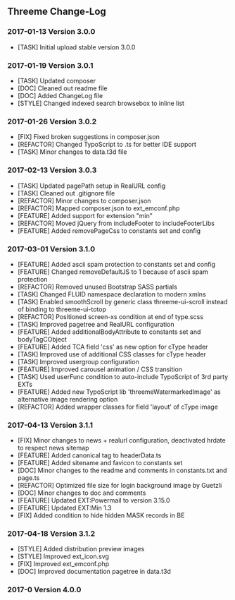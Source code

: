 ## Threeme Change-Log


### 2017-01-13  Version 3.0.0

* [TASK] Initial upload stable version 3.0.0

### 2017-01-19  Version 3.0.1

* [TASK] Updated composer
* [DOC] Cleaned out readme file
* [DOC] Added ChangeLog file
* [STYLE] Changed indexed search browsebox to inline list

### 2017-01-26  Version 3.0.2
* [FIX] Fixed broken suggestions in composer.json 
* [REFACTOR] Changed TypoScript to .ts for better IDE support
* [TASK] Minor changes to data.t3d file

### 2017-02-13  Version 3.0.3
* [TASK] Updated pagePath setup in RealURL config
* [TASK] Cleaned out .gitignore file
* [REFACTOR] Minor changes to composer.json
* [REFACTOR] Mapped composer.json to ext_emconf.php
* [FEATURE] Added support for extension "min"
* [REFACTOR] Moved jQuery from includeFooter to includeFooterLibs
* [FEATURE] Added removePageCss to constants set and config

### 2017-03-01  Version 3.1.0
* [FEATURE] Added ascii spam protection to constants set and config
* [FEATURE] Changed removeDefaultJS to 1 because of ascii spam protection 
* [REFACTOR] Removed unused Bootstrap SASS partials
* [TASK] Changed FLUID namespace declaration to modern xmlns
* [TASK] Enabled smoothScroll by generic class threeme-ui-scroll instead of binding to threeme-ui-totop
* [REFACTOR] Positioned screen-xs condition at end of type.scss
* [TASK] Improved pagetree and RealURL configuration
* [FEATURE] Added additionalBodyAttribute to constants set and bodyTagCObject
* [FEATURE] Added TCA field 'css' as new option for cType header
* [TASK] Improved use of additional CSS classes for cType header 
* [TASK] Improved usergroup configuration
* [FEATURE] Improved carousel animation / CSS transition
* [TASK] Used userFunc condition to auto-include TypoScript of 3rd party EXTs 
* [FEATURE] Added new TypoScript lib 'threemeWatermarkedImage' as alternative image rendering option
* [REFACTOR] Added wrapper classes for field 'layout' of cType image

### 2017-04-13  Version 3.1.1
* [FIX] Minor changes to news + realurl configuration, deactivated hrdate to respect news sitemap
* [FEATURE] Added canonical tag to headerData.ts
* [FEATURE] Added sitename and favicon to constants set
* [DOC] Minor changes to the readme and comments in constants.txt and page.ts
* [REFACTOR] Optimized file size for login background image by Guetzli
* [DOC] Minor changes to doc and comments
* [FEATURE] Updated EXT:Powermail to version 3.15.0
* [FEATURE] Updated EXT:Min 1.3
* [FIX] Added condition to hide hidden MASK records in BE

### 2017-04-18  Version 3.1.2
* [STYLE] Added distribution preview images
* [STYLE] Improved ext_icon.svg
* [FIX] Improved ext_emconf.php
* [DOC] Improved documentation pagetree in data.t3d

### 2017-0  Version 4.0.0
